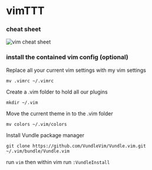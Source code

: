 # vimTTT

### cheat sheet

![vim cheat sheet](http://i.imgur.com/YLInLlY.png)

### install the contained vim config (optional)

Replace all your current vim settings with my vim settings

```mv .vimrc ~/.vimrc```

Create a .vim folder to hold all our plugins

```mkdir ~/.vim```

Move the current theme in to the .vim folder

```mv colors ~/.vim/colors```

Install Vundle package manager

```git clone https://github.com/VundleVim/Vundle.vim.git ~/.vim/bundle/Vundle.vim```

run `vim` then within vim run `:VundleInstall`
